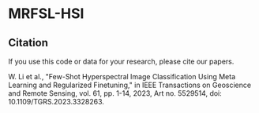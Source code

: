 # MRFSL-HSI
## Citation  
If you use this code or data for your research, please cite our papers.  

   W. Li et al., "Few-Shot Hyperspectral Image Classification Using Meta Learning and Regularized Finetuning," in IEEE Transactions on Geoscience and Remote Sensing, vol. 61, pp. 1-14, 2023, Art no. 5529514, doi: 10.1109/TGRS.2023.3328263.
